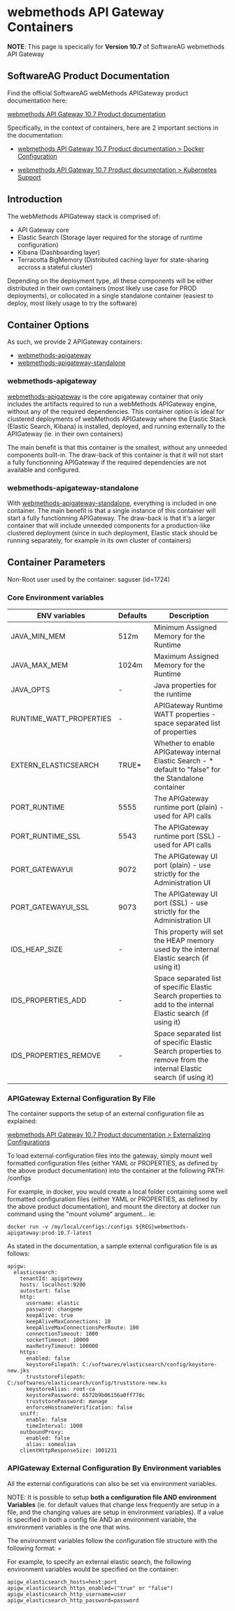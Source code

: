 # webmethods API Gateway Containers

**NOTE**: This page is specically for **Version 10.7** of SoftwareAG webmethods API Gateway

## SoftwareAG Product Documentation

Find the official SoftwareAG webMethods APIGateway product documentation here: 

[webmethods API Gateway 10.7 Product documentation](https://documentation.softwareag.com/webmethods/api_gateway/yai10-7/10-7_API_Gateway_webhelp/index.html)

Specifically, in the context of containers, here are 2 important sections in the documentation:

- [webmethods API Gateway 10.7 Product documentation > Docker Configuration](https://documentation.softwareag.com/webmethods/api_gateway/yai10-7/10-7_API_Gateway_webhelp/index.html#page/api-gateway-integrated-webhelp%2F_api_gtw_integrated_webhelp_diba2.1.130.html%23)

- [webmethods API Gateway 10.7 Product documentation > Kubernetes Support](https://documentation.softwareag.com/webmethods/api_gateway/yai10-7/10-7_API_Gateway_webhelp/index.html#page/api-gateway-integrated-webhelp%2F_api_gtw_integrated_webhelp_diba2.1.144.html%23)

## Introduction

The webMethods APIGateway stack is comprised of: 
- API Gateway core
- Elastic Search (Storage layer required for the storage of runtime configuration)
- Kibana (Dashboarding layer)
- Terracotta BigMemory (Distributed caching layer for state-sharing accross a stateful cluster)

Depending on the deployment type, all these components will be either distributed in their own containers (most likely use case for PROD deployments), or collocated in a single standalone container (easiest to deploy, most likely usage to try the software)

## Container Options

As such, we provide 2 APIGateway containers:
- [webmethods-apigateway](https://github.com/orgs/softwareag-government-solutions/packages/container/package/webmethods-apigateway)
- [webmethods-apigateway-standalone](https://github.com/orgs/softwareag-government-solutions/packages/container/package/webmethods-apigateway-standalone)

### webmethods-apigateway

[webmethods-apigateway](https://github.com/orgs/softwareag-government-solutions/packages/container/package/webmethods-apigateway) is the core apigateway container that only includes the artifacts required to run a webMethods APIGateway engine, without any of the required dependencies.
This container option is ideal for clustered deployments of webMethods APIGateway where the Elastic Stack (Elastic Search, Kibana) is installed, deployed, and running externally to the APIGateway (ie. in their own containers)

The main benefit is that this container is the smallest, without any unneeded components built-in.
The draw-back of this container is that it will not start a fully functionning APIGateway if the required dependencies are not available and configured.

### webmethods-apigateway-standalone

With [webmethods-apigateway-standalone](https://github.com/orgs/softwareag-government-solutions/packages/container/package/webmethods-apigateway-standalone), everything is included in one container. 
The main benefit is that a single instance of this container will start a fully functionning APIGateway.
The draw-back is that it's a larger container that will include unneeded components for a production-like clustered deployment (since in such deployment, Elastic stack should be running separately, for example in its own cluster of containers)

## Container Parameters

Non-Root user used by the container: saguser (id=1724)

### Core Environment variables

| ENV variables           | Defaults | Description                                                                                                |
|-------------------------|----------|------------------------------------------------------------------------------------------------------------|
| JAVA_MIN_MEM            |  512m    | Minimum Assigned Memory for the Runtime                                                                    |
| JAVA_MAX_MEM            |  1024m   | Maximum Assigned Memory for the Runtime                                                                    |
| JAVA_OPTS               | -        | Java properties for the runtime                                                                            |
| RUNTIME_WATT_PROPERTIES | -        | APIGateway Runtime WATT properties - space separated list of   properties                                  |
| EXTERN_ELASTICSEARCH    | TRUE*    | Whether to enable APIGateway internal Elastic Search - *   default to "false" for the Standalone container |
| PORT_RUNTIME            | 5555     | The APIGateway runtime port (plain) - used for API calls                                                   |
| PORT_RUNTIME_SSL        | 5543     | The APIGateway runtime port (SSL) - used for API calls                                                     |
| PORT_GATEWAYUI          | 9072     | The APIGateway UI port (plain) - use strictly for the   Administration UI                                  |
| PORT_GATEWAYUI_SSL      | 9073     | The APIGateway UI port (SSL) - use strictly for the   Administration UI                                    |
| IDS_HEAP_SIZE           | -        | This property will set the HEAP memory used by the internal Elastic search (if using it)                   |
| IDS_PROPERTIES_ADD      | -        | Space separated list of specific Elastic Search properties to add to the internal Elastic search (if using it)      |
| IDS_PROPERTIES_REMOVE   | -        | Space separated list of specific Elastic Search properties to remove from the internal Elastic search (if using it) |

### APIGateway External Configuration By File

The container supports the setup of an external configuration file as explained:

[webmethods API Gateway 10.7 Product documentation > Externalizing Configurations](https://documentation.softwareag.com/webmethods/api_gateway/yai10-7/10-7_API_Gateway_webhelp/index.html#page/api-gateway-integrated-webhelp%2Fco-externalizing_configurations_overview.html%23)

To load external configuration files into the gateway, simply mount well formatted configuration files (either YAML or PROPERTIES, as defined by the above product documentation) into the container at the following PATH: /configs

For example, in docker, you would create a local folder containing some well formatted configuration files (either YAML or PROPERTIES, as defined by the above product documentation), and mount the directory at docker run command using the "mount volume" argument... ie:

```
docker run -v /my/local/configs:/configs ${REG}webmethods-apigateway:prod-10.7-latest
```

As stated in the documentation, a sample external configuration file is as follows:

```
apigw:
  elasticsearch:
    tenantId: apigateway
    hosts: localhost:9200
    autostart: false
    http:
      username: elastic
      password: changeme
      keepAlive: true
      keepAliveMaxConnections: 10
      keepAliveMaxConnectionsPerRoute: 100
      connectionTimeout: 1000
      socketTimeout: 10000
      maxRetryTimeout: 100000
    https:
      enabled: false
      keystoreFilepath: C:/softwares/elasticsearch/config/keystore-new.jks
      truststoreFilepath: C:/softwares/elasticsearch/config/truststore-new.ks
      keystoreAlias: root-ca
      keystorePassword: 6572b9b06156a0ff778c
      truststorePassword: manage
      enforceHostnameVerification: false
    sniff:
      enable: false
      timeInterval: 1000
    outboundProxy:
      enabled: false
      alias: somealias
    clientHttpResponseSize: 1001231
```

### APIGateway External Configuration By Environment variables

All the external configurations can also be set via environment variables.

NOTE: It is possible to setup **both a configuration file AND environment Variables** (ie. for default values that change less frequently are setup in a file, and the changing values are setup in environment variables). If a value is specified in both a config file AND an environment variable, the environment variables is the one that wins.

The environment variables follow the configuration file structure with the following format:
 <parent>_<child>_<child>=<value>

For example, to specify an external elastic search, the following environment variables would be specified on the container:

```
apigw_elasticsearch_hosts=host:port
apigw_elasticsearch_https_enabled=("true" or "false")
apigw_elasticsearch_http_username=user
apigw_elasticsearch_http_password=password
```

